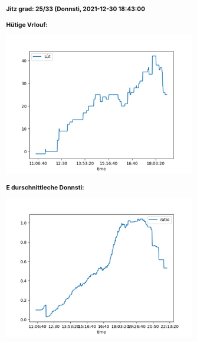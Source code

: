 ### Jitz grad: 25/33 (Donnsti, 2021-12-30 18:43:00

### Hütige Vrlouf:
![Graph](Today.png)

### E durschnittleche Donnsti:
![Graph](Donnsti.png)